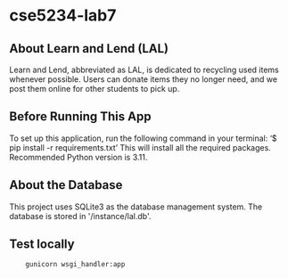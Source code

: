 # cse5234-lab7

## About Learn and Lend (LAL)
 Learn and Lend, abbreviated as LAL, is dedicated to recycling used items whenever possible. 
 Users can donate items they no longer need, and we post them online for other students to pick up.

## Before Running This App
To set up this application, run the following command in your terminal:
‘$ pip install -r requirements.txt’
This will install all the required packages.
Recommended Python version is 3.11.

## About the Database
This project uses SQLite3 as the database management system.
The database is stored in '/instance/lal.db'.

## Test locally
```bash
    gunicorn wsgi_handler:app
```
